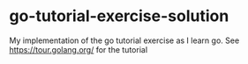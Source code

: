 # go-tutorial-exercise-solution
My implementation of the go tutorial exercise as I learn go.  See https://tour.golang.org/ for the tutorial
